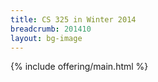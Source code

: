```yaml
---
title: CS 325 in Winter 2014
breadcrumb: 201410
layout: bg-image
---
```

{% include offering/main.html %}
